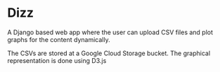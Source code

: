 # Dizz

A Django based web app where the user can upload CSV files and plot graphs for the content dynamically.

The CSVs are stored at a Google Cloud Storage bucket.
The graphical representation is done using D3.js
